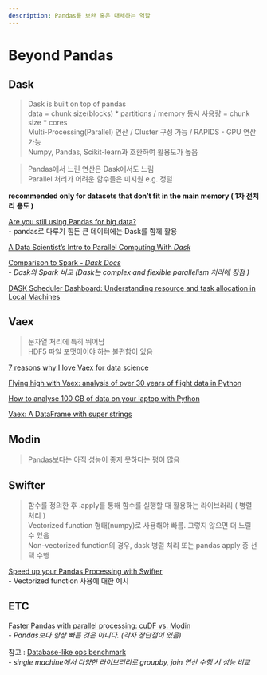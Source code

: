 ```yaml
---
description: Pandas를 보완 혹은 대체하는 역할
---
```


# Beyond Pandas

## Dask

> Dask is built on top of pandas\
> data = chunk size(blocks) \* partitions / memory 동시 사용량 = chunk size \* cores\
> Multi-Processing(Parallel) 연산 / Cluster 구성 가능 / RAPIDS - GPU 연산 가능 \
> Numpy, Pandas, Scikit-learn과 호환하여 활용도가 높음

> Pandas에서 느린 연산은 Dask에서도 느림\
> Parallel 처리가 어려운 함수들은 미지원  e.g. 정렬

**recommended only for datasets that don’t fit in the main memory ( 1차 전처리 용도 )**

[Are you still using Pandas for big data?](https://towardsdatascience.com/are-you-still-using-pandas-for-big-data-12788018ba1a)\
&#x20; \-  pandas로 다루기 힘든 큰 데이터에는 Dask를 함께 활용

[A Data Scientist’s Intro to Parallel Computing With _Dask_](https://towardsdatascience.com/a-data-scientists-intro-to-parallel-computing-with-dask-4c1b4a464579)

[Comparison to Spark _- Dask Docs_](https://docs.dask.org/en/latest/spark.html)\
&#x20; _- Dask와 Spark 비교 (Dask는 complex and flexible parallelism 처리에 장점 )_

[DASK Scheduler Dashboard: Understanding resource and task allocation in Local Machines](https://medium.com/@kartikbhanot/dask-scheduler-dashboard-understanding-resource-and-task-allocation-in-local-machines-bc5aa60eca6e)

## Vaex

> 문자열 처리에 특히 뛰어남 \
> HDF5 파일 포맷이어야 하는 불편함이 있음

[7 reasons why I love Vaex for data science](https://towardsdatascience.com/7-reasons-why-i-love-vaex-for-data-science-99008bc8044b)

[Flying high with Vaex: analysis of over 30 years of flight data in Python](https://towardsdatascience.com/https-medium-com-jovan-veljanoski-flying-high-with-vaex-analysis-of-over-30-years-of-flight-data-in-python-b224825a6d56)

[How to analyse 100 GB of data on your laptop with Python](https://towardsdatascience.com/how-to-analyse-100s-of-gbs-of-data-on-your-laptop-with-python-f83363dda94)

[Vaex: A DataFrame with super strings](https://towardsdatascience.com/vaex-a-dataframe-with-super-strings-789b92e8d861)

## Modin

> Pandas보다는 아직 성능이 좋지 못하다는 평이 많음

## Swifter

> 함수를 정의한 후 .apply를 통해 함수를 실행할 때 활용하는 라이브러리 ( 병렬 처리 )\
> Vectorized function 형태(numpy)로 사용해야 빠름. 그렇지 않으면 더 느릴 수 있음 \
> Non-vectorized function의 경우, dask 병렬 처리 또는 pandas apply 중 선택 수행&#x20;

[Speed up your Pandas Processing with Swifter](https://towardsdatascience.com/speed-up-your-pandas-processing-with-swifter-6aa314600a13)\
&#x20; \- Vectorized function 사용에 대한 예시

## ETC

[Faster Pandas with parallel processing: cuDF vs. Modin](https://towardsdatascience.com/faster-pandas-with-parallel-processing-cudf-vs-modin-f2318c594084)\
&#x20; \-  _Pandas보다 항상 빠른 것은 아니다. (각자 장단점이 있음)_

참고 : [Database-like ops benchmark](https://h2oai.github.io/db-benchmark/)\
&#x20; \-  _single machine에서 다양한 라이브러리로 groupby, join 연산 수행 시 성능 비교_
